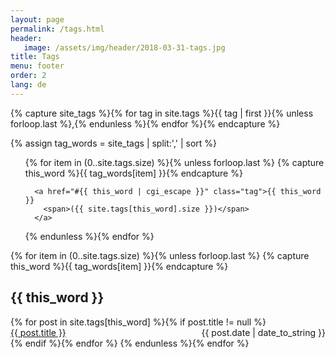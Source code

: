 ```yaml
---
layout: page
permalink: /tags.html
header:
   image: /assets/img/header/2018-03-31-tags.jpg
title: Tags
menu: footer
order: 2
lang: de
---
```


<!-- Get the tag name for every tag on the site and set them
to the `site_tags` variable. -->
{% capture site_tags %}{% for tag in site.tags %}{{ tag | first }}{% unless forloop.last %},{% endunless %}{% endfor %}{% endcapture %}

<!-- `tag_words` is a sorted array of the tag names. -->
{% assign tag_words = site_tags | split:',' | sort %}

<!-- List of all tags -->
<ul class="tags">
  {% for item in (0..site.tags.size) %}{% unless forloop.last %}
    {% capture this_word %}{{ tag_words[item] }}{% endcapture %}
    
      <a href="#{{ this_word | cgi_escape }}" class="tag">{{ this_word }}
        <span>({{ site.tags[this_word].size }})</span>
      </a>
    
  {% endunless %}{% endfor %}
</ul>

<!-- Posts by Tag -->
<div>
  {% for item in (0..site.tags.size) %}{% unless forloop.last %}
    {% capture this_word %}{{ tag_words[item] }}{% endcapture %}
    <h2 id="{{ this_word | cgi_escape }}">{{ this_word }}</h2>
    {% for post in site.tags[this_word] %}{% if post.title != null %}
      <div>
        <span style="float: left;">
          <a href="{{ post.url }}">{{ post.title }}</a>
        </span>
        <span style="float: right;">
          {{ post.date | date_to_string }}
        </span>
      </div>
      <div style="clear: both;"></div>
    {% endif %}{% endfor %}
  {% endunless %}{% endfor %}
</div>